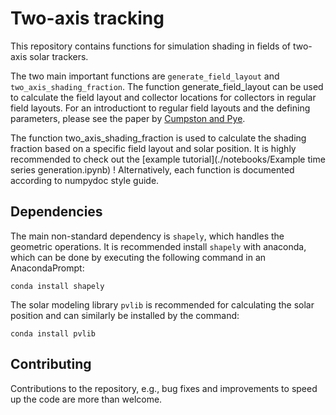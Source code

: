 # Two-axis tracking
This repository contains functions for simulation shading in fields of two-axis solar trackers.

The two main important functions are `generate_field_layout` and `two_axis_shading_fraction`. The function generate_field_layout can be used to calculate the field layout and collector locations for collectors in regular field layouts. For an introductiont to regular field layouts and the defining parameters, please see the paper by [Cumpston and Pye](https://doi.org/10.1016/j.solener.2014.06.012).

The function two_axis_shading_fraction is used to calculate the shading fraction based on a specific field layout and solar position. It is highly recommended to check out the [example tutorial](./notebooks/Example time series generation.ipynb) ! Alternatively, each function is documented according to numpydoc style guide.


## Dependencies
The main non-standard dependency is `shapely`, which handles the geometric operations. It is recommended install `shapely` with anaconda, which can be done by executing the following command in an AnacondaPrompt:

    conda install shapely

The solar modeling library `pvlib` is recommended for calculating the solar position and can similarly be installed by the command:

    conda install pvlib

## Contributing
Contributions to the repository, e.g., bug fixes and improvements to speed up the code are more than welcome.
